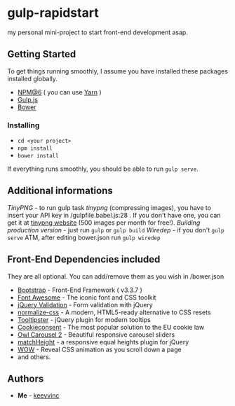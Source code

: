 # gulp-rapidstart

my personal mini-project to start front-end development asap.

## Getting Started

To get things running smoothly, I assume you have installed these packages installed globally.
* [NPM@6](https://www.npmjs.com) ( you can use [Yarn](https://yarnpkg.com) )
* [Gulp.js](http://gulpjs.com)
* [Bower](https://bower.io)


### Installing

* ```cd <your project>```
* ```npm install```
* ```bower install```

If everything runs smoothly, you should be able to run ```gulp serve```.


## Additional informations
*TinyPNG* - to run gulp task *tinypng* (compressing images), you have to insert your API key in /gulpfile.babel.js:28 . If you don't have one, you can get it at [tinypng website](https://tinypng.com/developers) (500 images per month for free!).
*Building production version* - just run ```gulp``` or ```gulp build```
*Wiredep* - if you don't ```gulp serve``` ATM, after editing bower.json run ```gulp wiredep```


## Front-End Dependencies included
They are all optional. You can add/remove them as you wish in /bower.json
* [Bootstrap](http://getbootstrap.com) - Front-End Framework ( v3.3.7 )
* [Font Awesome](http://fontawesome.io) - The iconic font and CSS toolkit
* [jQuery Validation](https://jqueryvalidation.org) - Form validation with jQuery
* [normalize-css](https://necolas.github.io/normalize.css/) - A modern, HTML5-ready alternative to CSS resets
* [Tooltipster](http://iamceege.github.io/tooltipster/) - jQuery plugin for modern tooltips
* [Cookieconsent](https://cookieconsent.insites.com) - The most popular solution to the EU cookie law
* [Owl Carousel 2](https://owlcarousel2.github.io/OwlCarousel2/) - Beautiful responsive carousel sliders
* [matchHeight](https://github.com/liabru/jquery-match-height) - a responsive equal heights plugin for jQuery
* [WOW](https://github.com/matthieua/WOW) - Reveal CSS animation as you scroll down a page
* and others.

## Authors
* **Me** - [keevvinc](https://github.com/keevvinc)